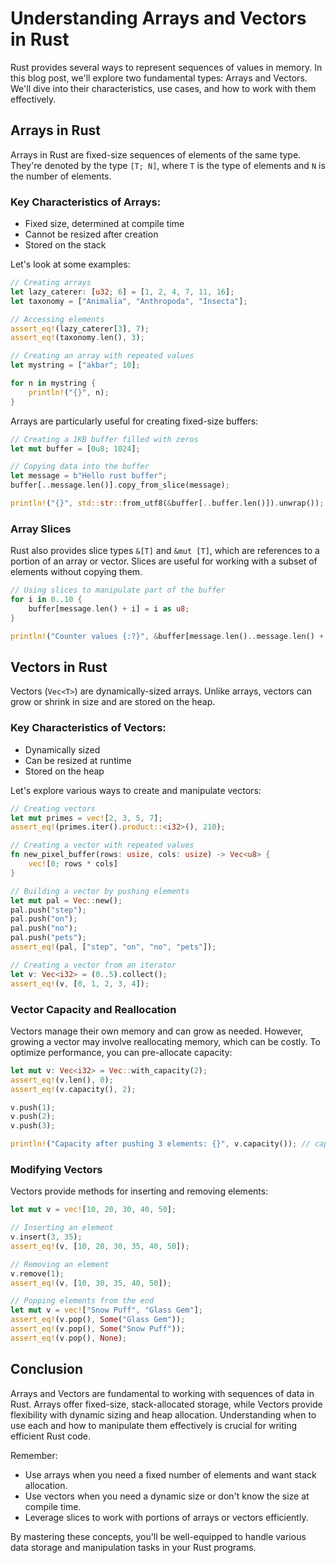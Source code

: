 # Understanding Arrays and Vectors in Rust

Rust provides several ways to represent sequences of values in memory. In this blog post, we'll explore two fundamental types: Arrays and Vectors. We'll dive into their characteristics, use cases, and how to work with them effectively.

## Arrays in Rust

Arrays in Rust are fixed-size sequences of elements of the same type. They're denoted by the type `[T; N]`, where `T` is the type of elements and `N` is the number of elements.

### Key Characteristics of Arrays:
- Fixed size, determined at compile time
- Cannot be resized after creation
- Stored on the stack

Let's look at some examples:

```rust
// Creating arrays
let lazy_caterer: [u32; 6] = [1, 2, 4, 7, 11, 16];
let taxonomy = ["Animalia", "Anthropoda", "Insecta"];

// Accessing elements
assert_eq!(lazy_caterer[3], 7);
assert_eq!(taxonomy.len(), 3);

// Creating an array with repeated values
let mystring = ["akbar"; 10];

for n in mystring {
    println!("{}", n);
}
```

Arrays are particularly useful for creating fixed-size buffers:

```rust
// Creating a 1KB buffer filled with zeros
let mut buffer = [0u8; 1024];

// Copying data into the buffer
let message = b"Hello rust buffer";
buffer[..message.len()].copy_from_slice(message);

println!("{}", std::str::from_utf8(&buffer[..buffer.len()]).unwrap());
```

### Array Slices

Rust also provides slice types `&[T]` and `&mut [T]`, which are references to a portion of an array or vector. Slices are useful for working with a subset of elements without copying them.

```rust
// Using slices to manipulate part of the buffer
for i in 0..10 {
    buffer[message.len() + i] = i as u8;
}

println!("Counter values {:?}", &buffer[message.len()..message.len() + 10]);
```

## Vectors in Rust

Vectors (`Vec<T>`) are dynamically-sized arrays. Unlike arrays, vectors can grow or shrink in size and are stored on the heap.

### Key Characteristics of Vectors:
- Dynamically sized
- Can be resized at runtime
- Stored on the heap

Let's explore various ways to create and manipulate vectors:

```rust
// Creating vectors
let mut primes = vec![2, 3, 5, 7];
assert_eq!(primes.iter().product::<i32>(), 210);

// Creating a vector with repeated values
fn new_pixel_buffer(rows: usize, cols: usize) -> Vec<u8> {
    vec![0; rows * cols]
}

// Building a vector by pushing elements
let mut pal = Vec::new();
pal.push("step");
pal.push("on");
pal.push("no");
pal.push("pets");
assert_eq!(pal, ["step", "on", "no", "pets"]);

// Creating a vector from an iterator
let v: Vec<i32> = (0..5).collect();
assert_eq!(v, [0, 1, 2, 3, 4]);
```

### Vector Capacity and Reallocation

Vectors manage their own memory and can grow as needed. However, growing a vector may involve reallocating memory, which can be costly. To optimize performance, you can pre-allocate capacity:

```rust
let mut v: Vec<i32> = Vec::with_capacity(2);
assert_eq!(v.len(), 0);
assert_eq!(v.capacity(), 2);

v.push(1);
v.push(2);
v.push(3);

println!("Capacity after pushing 3 elements: {}", v.capacity()); // capacity is 4, len is 3
```

### Modifying Vectors

Vectors provide methods for inserting and removing elements:

```rust
let mut v = vec![10, 20, 30, 40, 50];

// Inserting an element
v.insert(3, 35);
assert_eq!(v, [10, 20, 30, 35, 40, 50]);

// Removing an element
v.remove(1);
assert_eq!(v, [10, 30, 35, 40, 50]);

// Popping elements from the end
let mut v = vec!["Snow Puff", "Glass Gem"];
assert_eq!(v.pop(), Some("Glass Gem"));
assert_eq!(v.pop(), Some("Snow Puff"));
assert_eq!(v.pop(), None);
```

## Conclusion

Arrays and Vectors are fundamental to working with sequences of data in Rust. Arrays offer fixed-size, stack-allocated storage, while Vectors provide flexibility with dynamic sizing and heap allocation. Understanding when to use each and how to manipulate them effectively is crucial for writing efficient Rust code.

Remember:
- Use arrays when you need a fixed number of elements and want stack allocation.
- Use vectors when you need a dynamic size or don't know the size at compile time.
- Leverage slices to work with portions of arrays or vectors efficiently.

By mastering these concepts, you'll be well-equipped to handle various data storage and manipulation tasks in your Rust programs.
